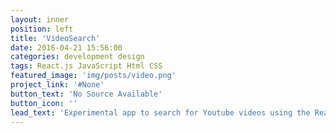 ```yaml
---
layout: inner
position: left
title: 'VideoSearch'
date: 2016-04-21 15:56:00
categories: development design
tags: React.js JavaScript Html CSS
featured_image: 'img/posts/video.png'
project_link: '#None'
button_text: 'No Source Available'
button_icon: ''
lead_text: 'Experimental app to search for Youtube videos using the React framework.'
---
```

